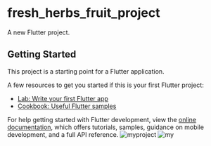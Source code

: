 # fresh_herbs_fruit_project

A new Flutter project.

## Getting Started

This project is a starting point for a Flutter application.

A few resources to get you started if this is your first Flutter project:

- [Lab: Write your first Flutter app](https://docs.flutter.dev/get-started/codelab)
- [Cookbook: Useful Flutter samples](https://docs.flutter.dev/cookbook)

For help getting started with Flutter development, view the
[online documentation](https://docs.flutter.dev/), which offers tutorials,
samples, guidance on mobile development, and a full API reference.
![myproject](https://github.com/user-attachments/assets/08979325-f56d-4303-8294-64d800bf3896)
![my](https://github.com/user-attachments/assets/4e645eea-93b5-4e03-8f7f-826921b5f2f4)

